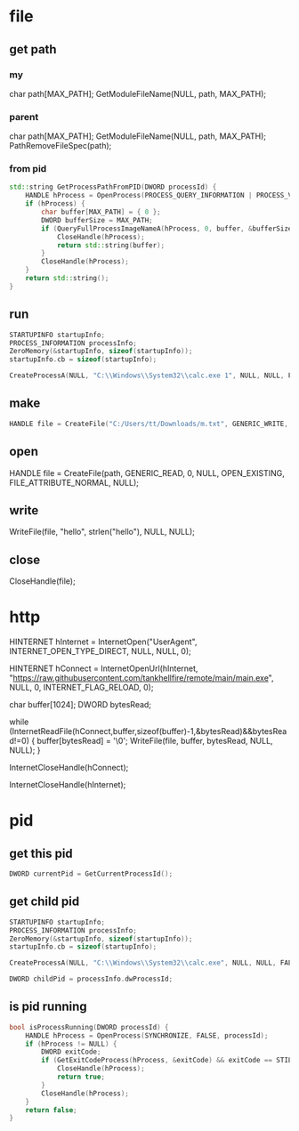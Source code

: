 # file

## get path

### my
char path[MAX_PATH];
GetModuleFileName(NULL, path, MAX_PATH);

### parent
char path[MAX_PATH];
GetModuleFileName(NULL, path, MAX_PATH);
PathRemoveFileSpec(path);

### from pid
```cpp
std::string GetProcessPathFromPID(DWORD processId) {
    HANDLE hProcess = OpenProcess(PROCESS_QUERY_INFORMATION | PROCESS_VM_READ, FALSE, processId);
    if (hProcess) {
        char buffer[MAX_PATH] = { 0 };
        DWORD bufferSize = MAX_PATH;
        if (QueryFullProcessImageNameA(hProcess, 0, buffer, &bufferSize)) {
            CloseHandle(hProcess);
            return std::string(buffer);
        }
        CloseHandle(hProcess);
    }
    return std::string();
}
```

## run
```cpp
STARTUPINFO startupInfo;
PROCESS_INFORMATION processInfo;
ZeroMemory(&startupInfo, sizeof(startupInfo));
startupInfo.cb = sizeof(startupInfo);

CreateProcessA(NULL, "C:\\Windows\\System32\\calc.exe 1", NULL, NULL, FALSE, 0, NULL, NULL, &startupInfo, &processInfo);
```

## make
```cpp
HANDLE file = CreateFile("C:/Users/tt/Downloads/m.txt", GENERIC_WRITE, 0, NULL, CREATE_ALWAYS,FILE_ATTRIBUTE_NORMAL, NULL);
```

## open
HANDLE file = CreateFile(path, GENERIC_READ, 0, NULL, OPEN_EXISTING, FILE_ATTRIBUTE_NORMAL, NULL);

## write    
WriteFile(file, "hello", strlen("hello"), NULL, NULL);

## close
CloseHandle(file);


# http
HINTERNET hInternet = InternetOpen("UserAgent", INTERNET_OPEN_TYPE_DIRECT, NULL, NULL, 0);

HINTERNET hConnect = InternetOpenUrl(hInternet, "https://raw.githubusercontent.com/tankhellfire/remote/main/main.exe", NULL, 0, INTERNET_FLAG_RELOAD, 0);

char buffer[1024];
DWORD bytesRead;

while (InternetReadFile(hConnect,buffer,sizeof(buffer)-1,&bytesRead)&&bytesRead!=0)
{
    buffer[bytesRead] = '\0';
    WriteFile(file, buffer, bytesRead, NULL, NULL);
}

InternetCloseHandle(hConnect);

InternetCloseHandle(hInternet);

# pid

## get this pid
```cpp
DWORD currentPid = GetCurrentProcessId();
```


## get child pid
```cpp
STARTUPINFO startupInfo;
PROCESS_INFORMATION processInfo;
ZeroMemory(&startupInfo, sizeof(startupInfo));
startupInfo.cb = sizeof(startupInfo);

CreateProcessA(NULL, "C:\\Windows\\System32\\calc.exe", NULL, NULL, FALSE, 0, NULL, NULL, &startupInfo, &processInfo);

DWORD childPid = processInfo.dwProcessId;
```

## is pid running
```cpp
bool isProcessRunning(DWORD processId) {
    HANDLE hProcess = OpenProcess(SYNCHRONIZE, FALSE, processId);
    if (hProcess != NULL) {
        DWORD exitCode;
        if (GetExitCodeProcess(hProcess, &exitCode) && exitCode == STILL_ACTIVE) {
            CloseHandle(hProcess);
            return true;
        }
        CloseHandle(hProcess);
    }
    return false;
}
```